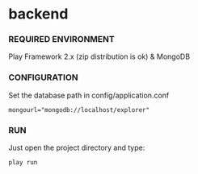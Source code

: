 backend
========

### REQUIRED ENVIRONMENT

  Play Framework 2.x (zip distribution is ok) & MongoDB


### CONFIGURATION

  Set the database path in config/application.conf
  
    mongourl="mongodb://localhost/explorer"

### RUN

  Just open the project directory and type:

    play run
